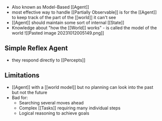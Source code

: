 - Also known as Model-Based [[Agent]]
- most effective way to handle [[Partially Observable]] is for the [[Agent]] to keep track of the part of the [[world]] it can't see
- [[Agent]] should maintain some sort of internal [[State]]
- Knowledge about "how the [[World]] works" - is called the model of the world
![[Pasted image 20231012005149.png]]

## Simple Reflex Agent
- they respond directly to [[Percepts]]

## Limitations
- [[Agent]] with a [[world model]] but no planning can look into the past but not the future
- Bad for:
	- Searching several moves ahead
	- Complex [[Tasks]] requiring many individual steps
	- Logical reasoning to achieve goals